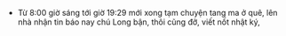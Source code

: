 - Từ 8:00 giờ sáng tới giờ 19:29 mới xong tạm chuyện tang ma ở quê, lên nhà nhận tin báo nay chú Long bận, thôi cũng đỡ, viết nốt nhật ký,